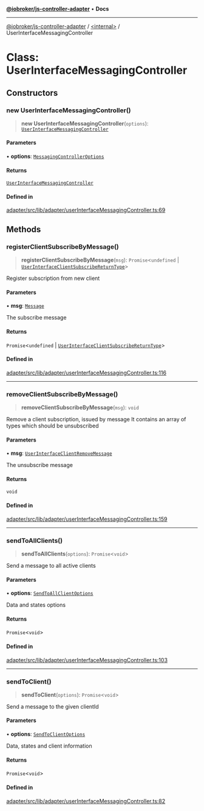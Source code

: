 [**@iobroker/js-controller-adapter**](../../README.md) • **Docs**

***

[@iobroker/js-controller-adapter](../../globals.md) / [\<internal\>](../README.md) / UserInterfaceMessagingController

# Class: UserInterfaceMessagingController

## Constructors

### new UserInterfaceMessagingController()

> **new UserInterfaceMessagingController**(`options`): [`UserInterfaceMessagingController`](UserInterfaceMessagingController.md)

#### Parameters

• **options**: [`MessagingControllerOptions`](../interfaces/MessagingControllerOptions.md)

#### Returns

[`UserInterfaceMessagingController`](UserInterfaceMessagingController.md)

#### Defined in

[adapter/src/lib/adapter/userInterfaceMessagingController.ts:69](https://github.com/ioBroker/ioBroker.js-controller/blob/6c3a3884e29c4b6f03de102d699f9813dd546c7d/packages/adapter/src/lib/adapter/userInterfaceMessagingController.ts#L69)

## Methods

### registerClientSubscribeByMessage()

> **registerClientSubscribeByMessage**(`msg`): `Promise`\<`undefined` \| [`UserInterfaceClientSubscribeReturnType`](../interfaces/UserInterfaceClientSubscribeReturnType.md)\>

Register subscription from new client

#### Parameters

• **msg**: [`Message`](../interfaces/Message.md)

The subscribe message

#### Returns

`Promise`\<`undefined` \| [`UserInterfaceClientSubscribeReturnType`](../interfaces/UserInterfaceClientSubscribeReturnType.md)\>

#### Defined in

[adapter/src/lib/adapter/userInterfaceMessagingController.ts:116](https://github.com/ioBroker/ioBroker.js-controller/blob/6c3a3884e29c4b6f03de102d699f9813dd546c7d/packages/adapter/src/lib/adapter/userInterfaceMessagingController.ts#L116)

***

### removeClientSubscribeByMessage()

> **removeClientSubscribeByMessage**(`msg`): `void`

Remove a client subscription, issued by message
It contains an array of types which should be unsubscribed

#### Parameters

• **msg**: [`UserInterfaceClientRemoveMessage`](../type-aliases/UserInterfaceClientRemoveMessage.md)

The unsubscribe message

#### Returns

`void`

#### Defined in

[adapter/src/lib/adapter/userInterfaceMessagingController.ts:159](https://github.com/ioBroker/ioBroker.js-controller/blob/6c3a3884e29c4b6f03de102d699f9813dd546c7d/packages/adapter/src/lib/adapter/userInterfaceMessagingController.ts#L159)

***

### sendToAllClients()

> **sendToAllClients**(`options`): `Promise`\<`void`\>

Send a message to all active clients

#### Parameters

• **options**: [`SendToAllClientOptions`](../type-aliases/SendToAllClientOptions.md)

Data and states options

#### Returns

`Promise`\<`void`\>

#### Defined in

[adapter/src/lib/adapter/userInterfaceMessagingController.ts:103](https://github.com/ioBroker/ioBroker.js-controller/blob/6c3a3884e29c4b6f03de102d699f9813dd546c7d/packages/adapter/src/lib/adapter/userInterfaceMessagingController.ts#L103)

***

### sendToClient()

> **sendToClient**(`options`): `Promise`\<`void`\>

Send a message to the given clientId

#### Parameters

• **options**: [`SendToClientOptions`](../interfaces/SendToClientOptions.md)

Data, states and client information

#### Returns

`Promise`\<`void`\>

#### Defined in

[adapter/src/lib/adapter/userInterfaceMessagingController.ts:82](https://github.com/ioBroker/ioBroker.js-controller/blob/6c3a3884e29c4b6f03de102d699f9813dd546c7d/packages/adapter/src/lib/adapter/userInterfaceMessagingController.ts#L82)
